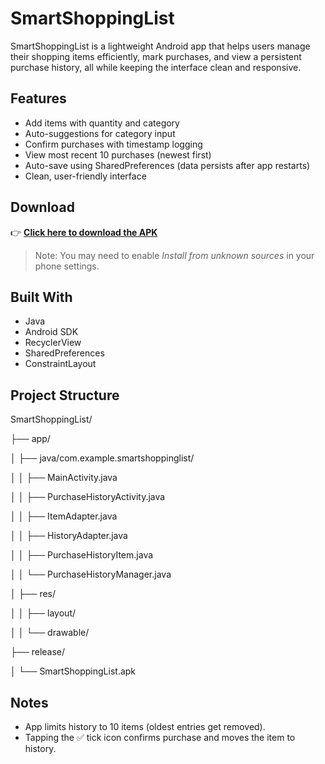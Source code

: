 # SmartShoppingList

SmartShoppingList is a lightweight Android app that helps users manage their shopping items efficiently, mark purchases, and view a persistent purchase history, all while keeping the interface clean and responsive.

## Features

- Add items with quantity and category
- Auto-suggestions for category input
- Confirm purchases with timestamp logging
- View most recent 10 purchases (newest first)
- Auto-save using SharedPreferences (data persists after app restarts)
- Clean, user-friendly interface

## Download

👉 **[Click here to download the APK](https://github.com/magnusyunus7/SmartShoppingList/releases/latest/download/SmartShoppingList.apk)**

> Note: You may need to enable *Install from unknown sources* in your phone settings.

## Built With

- Java
- Android SDK
- RecyclerView
- SharedPreferences
- ConstraintLayout

## Project Structure

SmartShoppingList/

├── app/

│ ├── java/com.example.smartshoppinglist/

│ │ ├── MainActivity.java

│ │ ├── PurchaseHistoryActivity.java

│ │ ├── ItemAdapter.java

│ │ ├── HistoryAdapter.java

│ │ ├── PurchaseHistoryItem.java

│ │ └── PurchaseHistoryManager.java

│ ├── res/

│ │ ├── layout/

│ │ └── drawable/

├── release/

│ └── SmartShoppingList.apk

## Notes

- App limits history to 10 items (oldest entries get removed).
- Tapping the ✅ tick icon confirms purchase and moves the item to history.
